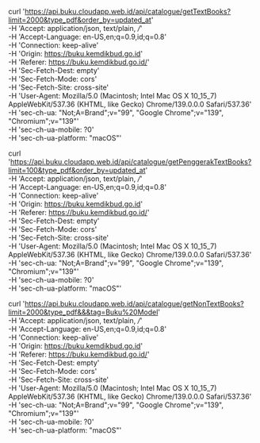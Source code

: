 curl 'https://api.buku.cloudapp.web.id/api/catalogue/getTextBooks?limit=2000&type_pdf&order_by=updated_at' \
  -H 'Accept: application/json, text/plain, */*' \
  -H 'Accept-Language: en-US,en;q=0.9,id;q=0.8' \
  -H 'Connection: keep-alive' \
  -H 'Origin: https://buku.kemdikbud.go.id' \
  -H 'Referer: https://buku.kemdikbud.go.id/' \
  -H 'Sec-Fetch-Dest: empty' \
  -H 'Sec-Fetch-Mode: cors' \
  -H 'Sec-Fetch-Site: cross-site' \
  -H 'User-Agent: Mozilla/5.0 (Macintosh; Intel Mac OS X 10_15_7) AppleWebKit/537.36 (KHTML, like Gecko) Chrome/139.0.0.0 Safari/537.36' \
  -H 'sec-ch-ua: "Not;A=Brand";v="99", "Google Chrome";v="139", "Chromium";v="139"' \
  -H 'sec-ch-ua-mobile: ?0' \
  -H 'sec-ch-ua-platform: "macOS"'

curl 'https://api.buku.cloudapp.web.id/api/catalogue/getPenggerakTextBooks?limit=100&type_pdf&order_by=updated_at' \
  -H 'Accept: application/json, text/plain, */*' \
  -H 'Accept-Language: en-US,en;q=0.9,id;q=0.8' \
  -H 'Connection: keep-alive' \
  -H 'Origin: https://buku.kemdikbud.go.id' \
  -H 'Referer: https://buku.kemdikbud.go.id/' \
  -H 'Sec-Fetch-Dest: empty' \
  -H 'Sec-Fetch-Mode: cors' \
  -H 'Sec-Fetch-Site: cross-site' \
  -H 'User-Agent: Mozilla/5.0 (Macintosh; Intel Mac OS X 10_15_7) AppleWebKit/537.36 (KHTML, like Gecko) Chrome/139.0.0.0 Safari/537.36' \
  -H 'sec-ch-ua: "Not;A=Brand";v="99", "Google Chrome";v="139", "Chromium";v="139"' \
  -H 'sec-ch-ua-mobile: ?0' \
  -H 'sec-ch-ua-platform: "macOS"'

curl 'https://api.buku.cloudapp.web.id/api/catalogue/getNonTextBooks?limit=2000&type_pdf&&&tag=Buku%20Model' \
  -H 'Accept: application/json, text/plain, */*' \
  -H 'Accept-Language: en-US,en;q=0.9,id;q=0.8' \
  -H 'Connection: keep-alive' \
  -H 'Origin: https://buku.kemdikbud.go.id' \
  -H 'Referer: https://buku.kemdikbud.go.id/' \
  -H 'Sec-Fetch-Dest: empty' \
  -H 'Sec-Fetch-Mode: cors' \
  -H 'Sec-Fetch-Site: cross-site' \
  -H 'User-Agent: Mozilla/5.0 (Macintosh; Intel Mac OS X 10_15_7) AppleWebKit/537.36 (KHTML, like Gecko) Chrome/139.0.0.0 Safari/537.36' \
  -H 'sec-ch-ua: "Not;A=Brand";v="99", "Google Chrome";v="139", "Chromium";v="139"' \
  -H 'sec-ch-ua-mobile: ?0' \
  -H 'sec-ch-ua-platform: "macOS"'